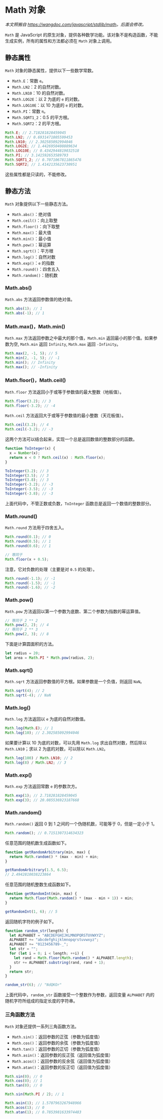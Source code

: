 # Math 对象

_本文照搬自 <https://wangdoc.com/javascript/stdlib/math>。后面会修改。_

`Math` 是 JavaScript 的原生对象，提供各种数学功能。该对象不是构造函数，不能生成实例，所有的属性和方法都必须在 `Math` 对象上调用。

## 静态属性

`Math` 对象的静态属性，提供以下一些数学常数。

- `Math.E`：常数 `e`。
- `Math.LN2`：2 的自然对数。
- `Math.LN10`：10 的自然对数。
- `Math.LOG2E`：以 2 为底的 `e` 的对数。
- `Math.LOG10E`：以 10 为底的 `e` 的对数。
- `Math.PI`：常数 `π`。
- `Math.SQRT1_2`：0.5 的平方根。
- `Math.SQRT2`：2 的平方根。

```js
Math.E; // 2.718281828459045
Math.LN2; // 0.6931471805599453
Math.LN10; // 2.302585092994046
Math.LOG2E; // 1.4426950408889634
Math.LOG10E; // 0.4342944819032518
Math.PI; // 3.141592653589793
Math.SQRT1_2; // 0.7071067811865476
Math.SQRT2; // 1.4142135623730951
```

这些属性都是只读的，不能修改。

## 静态方法

`Math` 对象提供以下一些静态方法。

- `Math.abs()`：绝对值
- `Math.ceil()`：向上取整
- `Math.floor()`：向下取整
- `Math.max()`：最大值
- `Math.min()`：最小值
- `Math.pow()`：幂运算
- `Math.sqrt()`：平方根
- `Math.log()`：自然对数
- `Math.exp()`：`e` 的指数
- `Math.round()`：四舍五入
- `Math.random()`：随机数

### Math.abs()

`Math.abs` 方法返回参数值的绝对值。

```js
Math.abs(1); // 1
Math.abs(-1); // 1
```

### Math.max()，Math.min()

`Math.max` 方法返回参数之中最大的那个值，`Math.min` 返回最小的那个值。如果参数为空, `Math.min` 返回 `Infinity`, `Math.max` 返回 `-Infinity`。

```js
Math.max(2, -1, 5); // 5
Math.min(2, -1, 5); // -1
Math.min(); // Infinity
Math.max(); // -Infinity
```

### Math.floor()，Math.ceil()

`Math.floor` 方法返回小于或等于参数值的最大整数（地板值）。

```js
Math.floor(3.2); // 3
Math.floor(-3.2); // -4
```

`Math.ceil` 方法返回大于或等于参数值的最小整数（天花板值）。

```js
Math.ceil(3.2); // 4
Math.ceil(-3.2); // -3
```

这两个方法可以结合起来，实现一个总是返回数值的整数部分的函数。

```js
function ToInteger(x) {
  x = Number(x);
  return x < 0 ? Math.ceil(x) : Math.floor(x);
}

ToInteger(3.2); // 3
ToInteger(3.5); // 3
ToInteger(3.8); // 3
ToInteger(-3.2); // -3
ToInteger(-3.5); // -3
ToInteger(-3.8); // -3
```

上面代码中，不管正数或负数，`ToInteger` 函数总是返回一个数值的整数部分。

### Math.round()

`Math.round` 方法用于四舍五入。

```js
Math.round(0.1); // 0
Math.round(0.5); // 1
Math.round(0.6); // 1

// 等同于
Math.floor(x + 0.5);
```

注意，它对负数的处理（主要是对 `0.5` 的处理）。

```js
Math.round(-1.1); // -1
Math.round(-1.5); // -1
Math.round(-1.6); // -2
```

### Math.pow()

`Math.pow` 方法返回以第一个参数为底数、第二个参数为指数的幂运算值。

```js
// 等同于 2 ** 2
Math.pow(2, 2); // 4
// 等同于 2 ** 3
Math.pow(2, 3); // 8
```

下面是计算圆面积的方法。

```js
let radius = 20;
let area = Math.PI * Math.pow(radius, 2);
```

### Math.sqrt()

`Math.sqrt` 方法返回参数值的平方根。如果参数是一个负值，则返回 `NaN`。

```js
Math.sqrt(4); // 2
Math.sqrt(-4); // NaN
```

### Math.log()

`Math.log` 方法返回以 `e` 为底的自然对数值。

```js
Math.log(Math.E); // 1
Math.log(10); // 2.302585092994046
```

如果要计算以 10 为底的对数，可以先用 `Math.log` 求出自然对数，然后除以 `Math.LN10`；求以 2 为底的对数，可以除以 `Math.LN2`。

```js
Math.log(100) / Math.LN10; // 2
Math.log(8) / Math.LN2; // 3
```

### Math.exp()

`Math.exp` 方法返回常数 `e` 的参数次方。

```js
Math.exp(1); // 2.718281828459045
Math.exp(3); // 20.085536923187668
```

### Math.random()

`Math.random()` 返回 0 到 1 之间的一个伪随机数，可能等于 0，但是一定小于 1。

```js
Math.random(); // 0.7151307314634323
```

任意范围的随机数生成函数如下。

```js
function getRandomArbitrary(min, max) {
  return Math.random() * (max - min) + min;
}

getRandomArbitrary(1.5, 6.5);
// 2.4942810038223864
```

任意范围的随机整数生成函数如下。

```js
function getRandomInt(min, max) {
  return Math.floor(Math.random() * (max - min + 1)) + min;
}

getRandomInt(1, 6); // 5
```

返回随机字符的例子如下。

```js
function random_str(length) {
  let ALPHABET = "ABCDEFGHIJKLMNOPQRSTUVWXYZ";
  ALPHABET += "abcdefghijklmnopqrstuvwxyz";
  ALPHABET += "0123456789-_";
  let str = "";
  for (let i = 0; i < length; ++i) {
    let rand = Math.floor(Math.random() * ALPHABET.length);
    str += ALPHABET.substring(rand, rand + 1);
  }
  return str;
}

random_str(6); // "NdQKOr"
```

上面代码中，`random_str` 函数接受一个整数作为参数，返回变量 `ALPHABET` 内的随机字符所组成的指定长度的字符串。

### 三角函数方法

`Math` 对象还提供一系列三角函数方法。

- `Math.sin()`：返回参数的正弦（参数为弧度值）
- `Math.cos()`：返回参数的余弦（参数为弧度值）
- `Math.tan()`：返回参数的正切（参数为弧度值）
- `Math.asin()`：返回参数的反正弦（返回值为弧度值）
- `Math.acos()`：返回参数的反余弦（返回值为弧度值）
- `Math.atan()`：返回参数的反正切（返回值为弧度值）

```js
Math.sin(0); // 0
Math.cos(0); // 1
Math.tan(0); // 0

Math.sin(Math.PI / 2); // 1

Math.asin(1); // 1.5707963267948966
Math.acos(1); // 0
Math.atan(1); // 0.7853981633974483
```
